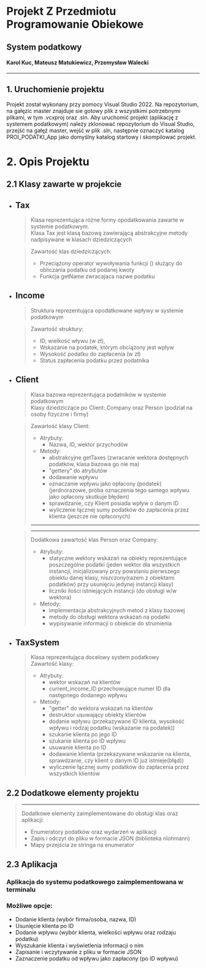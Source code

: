 
# Projekt Z Przedmiotu Programowanie Obiekowe 

## System podatkowy 

#### Karol Kuc, Mateusz Matukiewicz, Przemysław Walecki
---

## 1. Uruchomienie projektu
Projekt został wykonany przy pomocy Visual Studio 2022. Na repozytorium, na gałęzic master znajduje sie gotowy plik z wszystkimi potrzebnymi plikami, w tym .vcxproj oraz .sln. Aby uruchomić projekt (aplikację z systemem podatkowym) należy zklonować repozytorium do Visual Studio, przejść na gałęź master, wejść w plik .sln, następnie oznaczyć katalog  PROI_PODATKI_App jako domyślny katalog startowy i skompilować projekt.

# 2. Opis Projektu
## 2.1 Klasy zawarte w projekcie
- ## Tax
    > Klasa reprezentująca różne formy opodatkowania zawarte w systemie podatkowym.  
    > Klasa Tax jest klasą bazową zawierającą abstrakcyjne metody nadpisywane w klasach dziedziczących   
    
    > Zawartość klas dziedziczących:
    > - Przeciążony operator wywoływania funkcji () służący do obliczania podatku od podanej kwoty
    > - Funkcja getName zwracajaca nazwe podatku
- ## Income
    > Struktura reprezentująca opodatkowane wpływy w systemie podatkowym
    
    > Zawartość struktury:
    > - ID, wielkość wływu (w zł),
    > - Wskazanie na podatek, którym obciążony jest wpływ
    > - Wysokość podatku do zapłacenia (w zł)
    > - Status zapłacenia podatku przez podatnika  
- ## Client
    > Klasa bazowa reprezentująca podatników w systemie podatkowym  
    > Klasy dziedziczące po Client: Company oraz Person (podział na osoby fizyczne i firmy)
    
    > Zawartość klasy Client:
    > - Atrybuty:
    >   - Nazwa, ID, wektor przychodów
    > - Metody:
    >   - abstrakcyjne getTaxes (zwracanie wektora dostępnych podatków, klasa bazowa go nie ma)
    >   - "gettery" do atrybutów
    >   -  dodawanie wpływu 
    >   -  oznaczanie wpływu jako opłacony (podatek) (jerdnorazowe, próba oznaczenia tego samego wpływu jako opłacony skutkuje błędem)
    >   -  sprawdzanie, czy Klient posiada wpływ o danym ID  
    >   -  wyliczenie łącznej sumy podatków do zapłacenia przez klienta (jeszcze nie opłaconych)
    > ---

    > ---
    > Dodatkowa zawartość klas Person oraz Company:
    > - Atrybuty:
    >   - statyczne wektory wskazań na obiekty reprezentujące poszczególne podatki (jeden wektor dla wszystkich instancji, inicjalizowany przy powstaniu pierwszego obiektu danej klasy, niszczony(razem z obiektami podatków) przy usunięciu jedynej instancji klasy)
    >   - liczniki ilości istniejących instancji (do obsługi w/w wektora)
    >  - Metody:
    >    - implementacja abstrakcyjnych metod z klasy bazowej
    >    - metody do obsługi wektora wskazań na podatki
    >    - wypisywanie informacji o obiekcie do strumienia
- ## TaxSystem
    > Klasa reprezentująca docelowy system podatkowy  
    > Zawartość klasy:
    > - Atrybuty:
    >   - wektor wskazań na klientów
    >   - current_income_ID przechowujące numer ID dla następnego dodanego wpływu
    > - Metody:
    >   - "getter" do wektora wskazań na klientów
    >   - destruktor usuwający obiekty klientów
    >   - dodanie wpływu (przekazywane ID klienta, wysokość wpływu i rodzaj podatku (wskazanie na podatek))
    >   - szukanie klienta po jego ID
    >   - szukanie klienta po ID wpływu
    >   - usuwanie klienta po ID
    >   - dodawanie klienta (przekazywane wskazanie na klienta, sprawdzanie, czy klient o danym ID już istnieje(błąd))
    >   - wyliczenie łącznej sumy podatków do zapłacenia przez wszystkich klientów

## 2.2 Dodatkowe elementy projektu
> --- 
> Dodatkowe elementy zaimplementowane do obsługi klas oraz aplikacji:
> - Enumeratory podatków oraz wydarzeń w aplikacji
> - Zapis i odczyt do pliku w formacie JSON (biblioteka nlohmann)
> - Mapy przejścia ze stringa na enumerator

  

## 2.3 Aplikacja
### Aplikacja do systemu podatkowego zaimplementowana w terminalu  
### Możliwe opcje:
- Dodanie klienta (wybór firma/osoba, nazwa, ID)
- Usunięcie klienta po ID
- Dodanie wpływu (wybór klienta, wielkości wpływu oraz rodzaju podatku)
- Wyszukanie klienta i wyświetlenia informacji o nim
- Zapisanie i wczytywanie z pliku w formacie JSON
- Zaznaczenie podatku od wpływu jako zapłacony (po ID wpływu)
